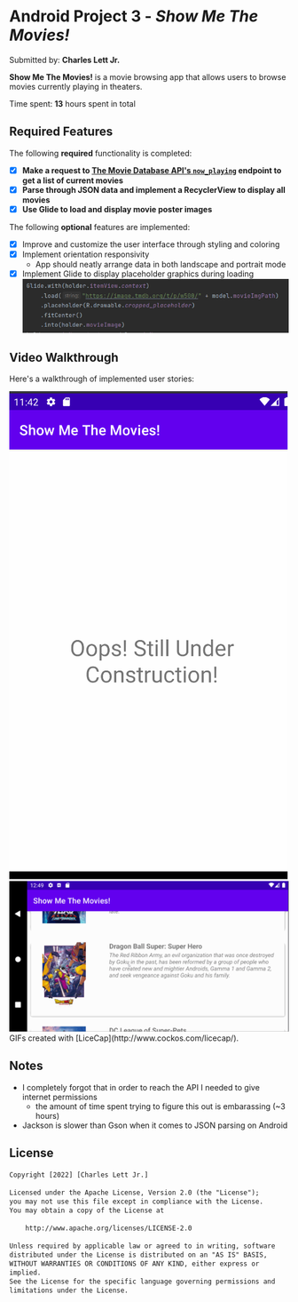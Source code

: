 # Android Project 3 - *Show Me The Movies!*

Submitted by: **Charles Lett Jr.**

**Show Me The Movies!** is a movie browsing app that allows users to browse movies currently playing in theaters.

Time spent: **13** hours spent in total

## Required Features

The following **required** functionality is completed:

- [X] **Make a request to [The Movie Database API's `now_playing`](https://developers.themoviedb.org/3/movies/get-now-playing) endpoint to get a list of current movies**
- [X] **Parse through JSON data and implement a RecyclerView to display all movies**
- [X] **Use Glide to load and display movie poster images**

The following **optional** features are implemented:

- [X] Improve and customize the user interface through styling and coloring
- [X] Implement orientation responsivity
  - App should neatly arrange data in both landscape and portrait mode
- [X] Implement Glide to display placeholder graphics during loading
    <img src='https://github.com/cclett2000/Show_Me_The_Movies/blob/master/glide_placeholder_code_snip.PNG' title='Placeholder Graphics Code' width='' alt='Placeholder Graphics Code' />

## Video Walkthrough

Here's a walkthrough of implemented user stories:

<img src='https://github.com/cclett2000/Show_Me_The_Movies/blob/master/FlixsterAppDemo.gif' title='Video Walkthrough' width='' alt='Video Walkthrough' />
<img src='https://github.com/cclett2000/Show_Me_The_Movies/blob/master/FlixsterAppDemo_Landscape.gif' title='Video Walkthrough' width='' alt='Video Walkthrough' />
GIFs created with [LiceCap](http://www.cockos.com/licecap/). 

## Notes
- I completely forgot that in order to reach the API I needed to give internet permissions
  - the amount of time spent trying to figure this out is embarassing (~3 hours)
- Jackson is slower than Gson when it comes to JSON parsing on Android

## License

    Copyright [2022] [Charles Lett Jr.]

    Licensed under the Apache License, Version 2.0 (the "License");
    you may not use this file except in compliance with the License.
    You may obtain a copy of the License at

        http://www.apache.org/licenses/LICENSE-2.0

    Unless required by applicable law or agreed to in writing, software
    distributed under the License is distributed on an "AS IS" BASIS,
    WITHOUT WARRANTIES OR CONDITIONS OF ANY KIND, either express or implied.
    See the License for the specific language governing permissions and
    limitations under the License.
